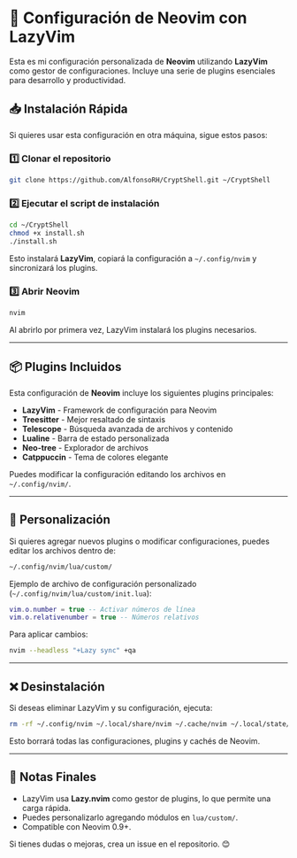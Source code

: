 # 🚀 Configuración de Neovim con LazyVim

Esta es mi configuración personalizada de **Neovim** utilizando **LazyVim** como gestor de configuraciones. Incluye una serie de plugins esenciales para desarrollo y productividad.

## 📥 Instalación Rápida

Si quieres usar esta configuración en otra máquina, sigue estos pasos:

### 1️⃣ Clonar el repositorio

```bash
git clone https://github.com/AlfonsoRH/CryptShell.git ~/CryptShell
```

### 2️⃣ Ejecutar el script de instalación

```bash
cd ~/CryptShell
chmod +x install.sh
./install.sh
```

Esto instalará **LazyVim**, copiará la configuración a `~/.config/nvim` y sincronizará los plugins.

### 3️⃣ Abrir Neovim

```bash
nvim
```

Al abrirlo por primera vez, LazyVim instalará los plugins necesarios.

---

## 📦 Plugins Incluidos

Esta configuración de **Neovim** incluye los siguientes plugins principales:

- **LazyVim** - Framework de configuración para Neovim
- **Treesitter** - Mejor resaltado de sintaxis
- **Telescope** - Búsqueda avanzada de archivos y contenido
- **Lualine** - Barra de estado personalizada
- **Neo-tree** - Explorador de archivos
- **Catppuccin** - Tema de colores elegante

Puedes modificar la configuración editando los archivos en `~/.config/nvim/`.

---

## 🔧 Personalización

Si quieres agregar nuevos plugins o modificar configuraciones, puedes editar los archivos dentro de:

```bash
~/.config/nvim/lua/custom/
```

Ejemplo de archivo de configuración personalizado (`~/.config/nvim/lua/custom/init.lua`):

```lua
vim.o.number = true -- Activar números de línea
vim.o.relativenumber = true -- Números relativos
```

Para aplicar cambios:

```bash
nvim --headless "+Lazy sync" +qa
```

---

## ❌ Desinstalación

Si deseas eliminar LazyVim y su configuración, ejecuta:

```bash
rm -rf ~/.config/nvim ~/.local/share/nvim ~/.cache/nvim ~/.local/state/nvim
```

Esto borrará todas las configuraciones, plugins y cachés de Neovim.

---

## 📌 Notas Finales

- LazyVim usa **Lazy.nvim** como gestor de plugins, lo que permite una carga rápida.
- Puedes personalizarlo agregando módulos en `lua/custom/`.
- Compatible con Neovim 0.9+.

Si tienes dudas o mejoras, crea un issue en el repositorio. 😊


